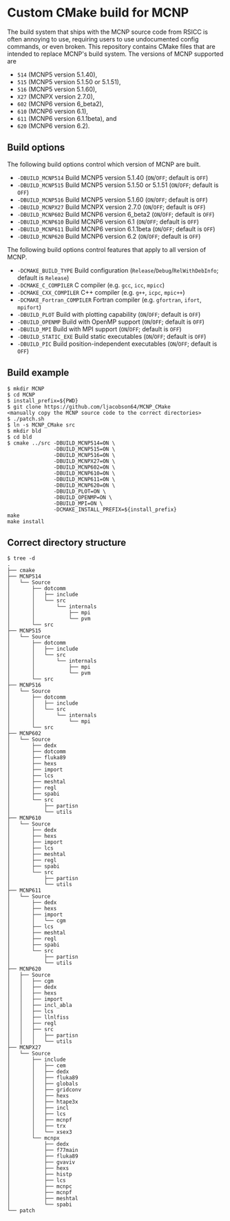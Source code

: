Custom CMake build for MCNP
===========================

The build system that ships with the MCNP source code from RSICC is often
annoying to use, requiring users to use undocumented config commands, or even
broken. This repository contains CMake files that are intended to replace MCNP's
build system. The versions of MCNP supported are
* ``514`` (MCNP5 version 5.1.40),
* ``515`` (MCNP5 version 5.1.50 or 5.1.51),
* ``516`` (MCNP5 version 5.1.60),
* ``X27`` (MCNPX version 2.7.0),
* ``602`` (MCNP6 version 6_beta2),
* ``610`` (MCNP6 version 6.1),
* ``611`` (MCNP6 version 6.1.1beta), and
* ``620`` (MCNP6 version 6.2).

Build options
-------------

The following build options control which version of MCNP are built.

* ``-DBUILD_MCNP514``  Build MCNP5 version 5.1.40 (``ON``/``OFF``; default is ``OFF``)
* ``-DBUILD_MCNP515``  Build MCNP5 version 5.1.50 or 5.1.51 (``ON``/``OFF``; default is ``OFF``)
* ``-DBUILD_MCNP516``  Build MCNP5 version 5.1.60 (``ON``/``OFF``; default is ``OFF``)
* ``-DBUILD_MCNPX27``  Build MCNPX version 2.7.0 (``ON``/``OFF``; default is ``OFF``)
* ``-DBUILD_MCNP602``  Build MCNP6 version 6_beta2 (``ON``/``OFF``; default is ``OFF``)
* ``-DBUILD_MCNP610``  Build MCNP6 version 6.1 (``ON``/``OFF``; default is ``OFF``)
* ``-DBUILD_MCNP611``  Build MCNP6 version 6.1.1beta (``ON``/``OFF``; default is ``OFF``)
* ``-DBUILD_MCNP620``  Build MCNP6 version 6.2 (``ON``/``OFF``; default is ``OFF``)

The following build options control features that apply to all version of MCNP.

* ``-DCMAKE_BUILD_TYPE``        Build configuration (``Release``/``Debug``/``RelWithDebInfo``; default is ``Release``)
* ``-DCMAKE_C_COMPILER``        C compiler (e.g. ``gcc``, ``icc``, ``mpicc``)
* ``-DCMAKE_CXX_COMPILER``      C++ compiler (e.g. ``g++``, ``icpc``, ``mpic++``)
* ``-DCMAKE_Fortran_COMPILER``  Fortran compiler (e.g. ``gfortran``, ``ifort``, ``mpifort``)
* ``-DBUILD_PLOT``              Build with plotting capability (``ON``/``OFF``; default is ``OFF``)
* ``-DBUILD_OPENMP``            Build with OpenMP support (``ON``/``OFF``; default is ``OFF``)
* ``-DBUILD_MPI``               Build with MPI support (``ON``/``OFF``; default is ``OFF``)
* ``-DBUILD_STATIC_EXE``        Build static executables (``ON``/``OFF``; default is ``OFF``)
* ``-DBUILD_PIC``               Build position-independent executables (``ON``/``OFF``; default is ``OFF``)

Build example
-------------

```
$ mkdir MCNP
$ cd MCNP
$ install_prefix=${PWD}
$ git clone https://github.com/ljacobson64/MCNP_CMake
<manually copy the MCNP source code to the correct directories>
$ ./patch.sh
$ ln -s MCNP_CMake src
$ mkdir bld
$ cd bld
$ cmake ../src -DBUILD_MCNP514=ON \
               -DBUILD_MCNP515=ON \
               -DBUILD_MCNP516=ON \
               -DBUILD_MCNPX27=ON \
               -DBUILD_MCNP602=ON \
               -DBUILD_MCNP610=ON \
               -DBUILD_MCNP611=ON \
               -DBUILD_MCNP620=ON \
               -DBUILD_PLOT=ON \
               -DBUILD_OPENMP=ON \
               -DBUILD_MPI=ON \
               -DCMAKE_INSTALL_PREFIX=${install_prefix}
make
make install
```

Correct directory structure
---------------------------

```
$ tree -d
.
├── cmake
├── MCNP514
│   └── Source
│       ├── dotcomm
│       │   ├── include
│       │   └── src
│       │       └── internals
│       │           ├── mpi
│       │           └── pvm
│       └── src
├── MCNP515
│   └── Source
│       ├── dotcomm
│       │   ├── include
│       │   └── src
│       │       └── internals
│       │           ├── mpi
│       │           └── pvm
│       └── src
├── MCNP516
│   └── Source
│       ├── dotcomm
│       │   ├── include
│       │   └── src
│       │       └── internals
│       │           └── mpi
│       └── src
├── MCNP602
│   └── Source
│       ├── dedx
│       ├── dotcomm
│       ├── fluka89
│       ├── hexs
│       ├── import
│       ├── lcs
│       ├── meshtal
│       ├── regl
│       ├── spabi
│       └── src
│           ├── partisn
│           └── utils
├── MCNP610
│   └── Source
│       ├── dedx
│       ├── hexs
│       ├── import
│       ├── lcs
│       ├── meshtal
│       ├── regl
│       ├── spabi
│       └── src
│           ├── partisn
│           └── utils
├── MCNP611
│   └── Source
│       ├── dedx
│       ├── hexs
│       ├── import
│       │   └── cgm
│       ├── lcs
│       ├── meshtal
│       ├── regl
│       ├── spabi
│       └── src
│           ├── partisn
│           └── utils
├── MCNP620
│   ├── Source
│   │   ├── cgm
│   │   ├── dedx
│   │   ├── hexs
│   │   ├── import
│   │   ├── incl_abla
│   │   ├── lcs
│   │   ├── llnlfiss
│   │   ├── regl
│   │   ├── src
│   │   │   ├── partisn
│   │   │   └── utils
├── MCNPX27
│   └── Source
│       ├── include
│       │   ├── cem
│       │   ├── dedx
│       │   ├── fluka89
│       │   ├── globals
│       │   ├── gridconv
│       │   ├── hexs
│       │   ├── htape3x
│       │   ├── incl
│       │   ├── lcs
│       │   ├── mcnpf
│       │   ├── trx
│       │   └── xsex3
│       └── mcnpx
│           ├── dedx
│           ├── f77main
│           ├── fluka89
│           ├── gvaviv
│           ├── hexs
│           ├── histp
│           ├── lcs
│           ├── mcnpc
│           ├── mcnpf
│           ├── meshtal
│           └── spabi
└── patch
```
